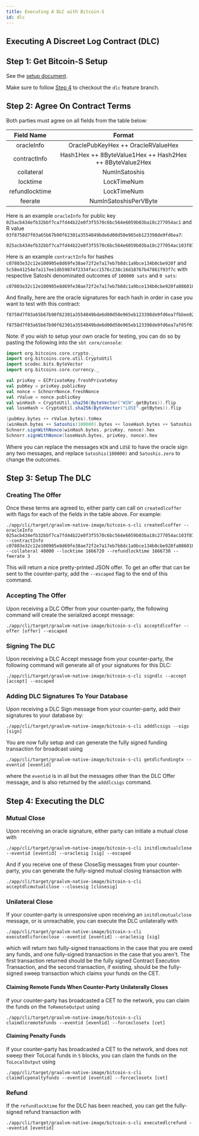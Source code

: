 ```yaml
---
title: Executing A DLC with Bitcoin-S
id: dlc
---
```


## Executing A Discreet Log Contract (DLC)

## Step 1: Get Bitcoin-S Setup

See the [setup document](../getting-setup).

Make sure to follow [Step 4](../getting-setup#step-4-optional-discreet-log-contract-branch) to checkout the `dlc` feature branch.

## Step 2: Agree On Contract Terms

Both parties must agree on all fields from the table below:

|   Field Name   |                          Format                          |
| :------------: | :------------------------------------------------------: |
|   oracleInfo   |            OraclePubKeyHex ++ OracleRValueHex            |
|  contractInfo  | Hash1Hex ++ 8ByteValue1Hex ++ Hash2Hex ++ 8ByteValue2Hex |
|   collateral   |                      NumInSatoshis                       |
|    locktime    |                       LockTimeNum                        |
| refundlocktime |                       LockTimeNum                        |
|    feerate     |                  NumInSatoshisPerVByte                   |

Here is an example `oracleInfo` for public key `025acb434efb32bbf7ca7fd44b22e0f3f5570c6bc564e6059b03ba18c277054ac1` and R value `03f8758d7f03a65b67b90f62301a3554849bde6d00d50e965eb123398de9fd6ea7`:

```bashrc
025acb434efb32bbf7ca7fd44b22e0f3f5570c6bc564e6059b03ba18c277054ac103f8758d7f03a65b67b90f62301a3554849bde6d00d50e965eb123398de9fd6ea7
```

Here is an example `contractInfo` for hashes `c07803e32c12e100905e8d69fe38ae72f2e7a17eb7b8dc1a9bce134b0cbe920f` and `5c58e41254e7a117ee1db59874f2334facc1576c238c16d18767b47861f93f7c` with respective Satoshi denominated outcomes of `100000 sats` and `0 sats`:

```bashrc
c07803e32c12e100905e8d69fe38ae72f2e7a17eb7b8dc1a9bce134b0cbe920fa0860100000000005c58e41254e7a117ee1db59874f2334facc1576c238c16d18767b47861f93f7c0000000000000000
```

And finally, here are the oracle signatures for each hash in order in case you want to test with this contract:

```bashrc
f8758d7f03a65b67b90f62301a3554849bde6d00d50e965eb123398de9fd6ea7fbbee821b7166028a6927282830c9452cfcf3c5716c57e43dd4069ca87625010
```

```bashrc
f8758d7f03a65b67b90f62301a3554849bde6d00d50e965eb123398de9fd6ea7af05f01f1ca852cf5454a7dc91cdad7903dc2e67ddb2b3bc9d61dabd8856aa6a
```

Note: if you wish to setup your own oracle for testing, you can do so by pasting the following into the `sbt core/console`:

```scala
import org.bitcoins.core.crypto._
import org.bitcoins.core.util.CryptoUtil
import scodec.bits.ByteVector
import org.bitcoins.core.currency._

val privKey = ECPrivateKey.freshPrivateKey
val pubKey = privKey.publicKey
val nonce = SchnorrNonce.freshNonce
val rValue = nonce.publicKey
val winHash = CryptoUtil.sha256(ByteVector("WIN".getBytes)).flip
val loseHash = CryptoUtil.sha256(ByteVector("LOSE".getBytes)).flip

(pubKey.bytes ++ rValue.bytes).toHex
(winHash.bytes ++ Satoshis(100000).bytes ++ loseHash.bytes ++ Satoshis.zero.bytes).toHex
Schnorr.signWithNonce(winHash.bytes, privKey, nonce).hex
Schnorr.signWithNonce(loseHash.bytes, privKey, nonce).hex
```

Where you can replace the messages `WIN` and `LOSE` to have the oracle sign any two messages, and replace `Satoshis(100000)` and `Satoshis.zero` to change the outcomes.

## Step 3: Setup The DLC

### Creating The Offer

Once these terms are agreed to, either party can call on `createdlcoffer` with flags for each of the fields in the table above. For example:

```bashrc
./app/cli/target/graalvm-native-image/bitcoin-s-cli createdlcoffer --oracleInfo 025acb434efb32bbf7ca7fd44b22e0f3f5570c6bc564e6059b03ba18c277054ac103f8758d7f03a65b67b90f62301a3554849bde6d00d50e965eb123398de9fd6ea7 --contractInfo c07803e32c12e100905e8d69fe38ae72f2e7a17eb7b8dc1a9bce134b0cbe920fa0860100000000005c58e41254e7a117ee1db59874f2334facc1576c238c16d18767b47861f93f7c0000000000000000 --collateral 40000 --locktime 1666720 --refundlocktime 1666730 --feerate 3
```

This will return a nice pretty-printed JSON offer. To get an offer that can be sent to the counter-party, add the `--escaped` flag to the end of this command.

### Accepting The Offer

Upon receiving a DLC Offer from your counter-party, the following command will create the serialized accept message:

```bashrc
./app/cli/target/graalvm-native-image/bitcoin-s-cli acceptdlcoffer --offer [offer] --escaped
```

### Signing The DLC

Upon receiving a DLC Accept message from your counter-party, the following command will generate all of your signatures for this DLC:

```bashrc
./app/cli/target/graalvm-native-image/bitcoin-s-cli signdlc --accept [accept] --escaped
```

### Adding DLC Signatures To Your Database

Upon receiving a DLC Sign message from your counter-party, add their signatures to your database by:

```bashrc
./app/cli/target/graalvm-native-image/bitcoin-s-cli adddlcsigs --sigs [sign]
```

You are now fully setup and can generate the fully signed funding transaction for broadcast using

```bashrc
./app/cli/target/graalvm-native-image/bitcoin-s-cli getdlcfundingtx --eventid [eventid]
```

where the `eventid` is in all but the messages other than the DLC Offer message, and is also returned by the `adddlcsigs` command.

## Step 4: Executing the DLC

### Mutual Close

Upon receiving an oracle signature, either party can initiate a mutual close with

```bashrc
./app/cli/target/graalvm-native-image/bitcoin-s-cli initdlcmutualclose --eventid [eventid] --oraclesig [sig] --escaped
```

And if you receive one of these CloseSig messages from your counter-party, you can generate the fully-signed mutual closing transaction with

```bashrc
./app/cli/target/graalvm-native-image/bitcoin-s-cli acceptdlcmutualclose --closesig [closesig]
```

### Unilateral Close

If your counter-party is unresponsive upon receiving an `initdlcmutualclose` message, or is unreachable, you can execute the DLC unilaterally with

```bashrc
./app/cli/target/graalvm-native-image/bitcoin-s-cli executedlcforceclose --eventid [eventid] --oraclesig [sig]
```

which will return two fully-signed transactions in the case that you are owed any funds, and one fully-signed transaction in the case that you aren't. The first transaction returned should be the fully signed Contract Execution Transaction, and the second transaction, if existing, should be the fully-signed sweep transaction which claims your funds on the CET.

#### Claiming Remote Funds When Counter-Party Unilaterally Closes

If your counter-party has broadcasted a CET to the network, you can claim the funds on the `ToRemoteOutput` using

```bashrc
./app/cli/target/graalvm-native-image/bitcoin-s-cli claimdlcremotefunds --eventid [eventid] --forceclosetx [cet]
```

#### Claiming Penalty Funds

If your counter-party has broadcasted a CET to the network, and does not sweep their ToLocal funds in `5` blocks, you can claim the funds on the `ToLocalOutput` using

```bashrc
./app/cli/target/graalvm-native-image/bitcoin-s-cli claimdlcpenaltyfunds --eventid [eventid] --forceclosetx [cet]
```

### Refund

If the `refundlocktime` for the DLC has been reached, you can get the fully-signed refund transaction with

```bashrc
./app/cli/target/graalvm-native-image/bitcoin-s-cli executedlcrefund --eventid [eventid]
```
